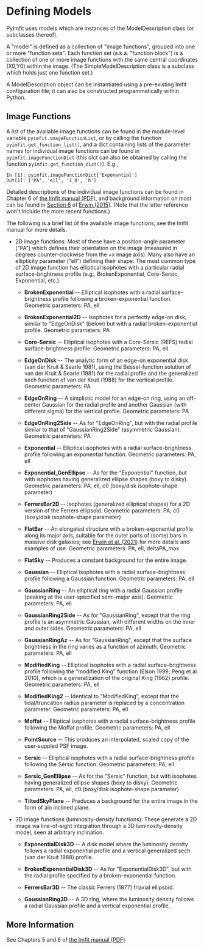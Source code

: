 # Defining Models

PyImfit uses models which are instances of the ModelDescription class (or subclasses thereof).

A "model" is defined as a collection of "image functions", grouped into one or more "function sets".
Each function set (a.k.a. "function block") is a collection of one or more image functions with
the same central coordinates (X0,Y0) within the image. (The SimpleModelDescription class is a
subclass which holds just one function set.)

A ModelDescription object can be instantiated using a pre-existing Imfit configuration file;
it can also be constructed programmatically within Python.


## Image Functions

A list of the available image functions can be found in the module-level variable `pyimfit.imageFunctionList`,
or by calling the function `pyimfit.get_function_list()`,
and a dict containing lists of the parameter names for individual image functions can be found in
`pyimfit.imageFunctionDict` (this dict can also be obtained by calling the function
`pyimfit.get_function_dict()`). E.g.,

    In [1]: pyimfit.imageFunctionDict['Exponential']                                                                                                                                                               
    Out[1]: ['PA', 'ell', 'I_0', 'h']

Detailed descriptions of the individual image functions can be found in
Chapter 6 of [the Imfit manual (PDF)](https://www.mpe.mpg.de/~erwin/resources/imfit/imfit_howto.pdf),
and background information on most can be found in
 [Section 6](https://iopscience.iop.org/article/10.1088/0004-637X/799/2/226#apj506756s6) of 
 [Erwin (2015)](https://ui.adsabs.harvard.edu/abs/2015ApJ...799..226E/abstract). (Note that the
 latter reference won't include the more recent functions.)

The following is a brief list of the available image functions; see the Imfit manual for more
details.

   - 2D image functions: Most of these have a position-angle parameter ("PA") which defines their
   orientation on the image (measured in degrees counter-clockwise from the +x image axis).
   Many also have an ellipticity parameter ("ell") defining their shape. The most common
   type of 2D image function has elliptical isophotes with a particular radial surface-brightness
   profile (e.g., BrokenExponential, Core-Sersic, Exponential, etc.).
   
      - **BrokenExponential** -- Elliptical isophotes with a radial surface-brightness
      profile following a broken-exponential function. Geometric parameters: PA, ell
      
      - **BrokenExponential2D** -- Isophotes for a perfectly edge-on disk, similar
      to "EdgeOnDisk" (below) but with a radial broken-exponential profile. Geometric parameters: PA
      
      - **Core-Sersic** -- Elliptical isophotes with a Core-Sérsic (REFS) radial surface-brightness
      profile. Geometric parameters: PA, ell
      
      - **EdgeOnDisk** -- The analytic form of an edge-on exponential disk (van der Kruit & Searle 1981),
       using the Bessel-function solution of van der Kruit & Searle (1981) for the radial profile and the 
       generalized sech function of van der Kruit (1988) for the vertical profile. Geometric parameters: PA

      - **EdgeOnRing** -- A simplistic model for an edge-on ring, using an off-center Gaussian for the 
      radial profile and another Gaussian (with different sigma) for the vertical profile. 
      Geometric parameters: PA
      
      - **EdgeOnRing2Side** -- As for "EdgeOnRing", but with the radial profile similar to that
      of "GaussianRing2Side" (asymmetric Gaussian). Geometric parameters: PA
      
      - **Exponential** -- Elliptical isophotes with a radial surface-brightness
      profile following an exponential function. Geometric parameters: PA, ell
      
      - **Exponential_GenEllipse** -- As for the "Exponential" function, but with isophotes
      having generalized ellipse shapes (boxy to disky). Geometric parameters: PA, ell, c0 (boxy/disk
      isophote-shape parameter)
      
      - **FerrersBar2D** -- Isophotes (generalized elliptical shapes) for a 2D version of the Ferrers ellipsoid.
      Geometric parameters: PA, c0 (boxy/disk isophote-shape parameter)
      
      - **FlatBar** -- An elongated structure with a broken-exponential profile along its major
      axis, suitable for the outer parts of (some) bars in massive disk galaxies; see 
      [Erwin et al. (2021)](https://ui.adsabs.harvard.edu/abs/2021MNRAS.502.2446E/abstract)
      for more details and examples of use. Geometric parameters: PA, ell, deltaPA_max
     
      - **FlatSky** -- Produces a constant background for the entire image.
      
      - **Gaussian** -- Elliptical isophotes with a radial surface-brightness
      profile following a Gaussian function. Geometric parameters: PA, ell
      
      - **GaussianRing** -- An elliptical ring with a radial Gaussian profile (peaking
      at the user-specified semi-major axis). Geometric parameters: PA, ell
      
      - **GaussianRing2Side** -- As for "GaussianRing", except that the ring profile
      is an asymmetric Gaussian, with different widths on the inner and outer sides.
      Geometric parameters: PA, ell

      - **GaussianRingAz** -- As for "GaussianRing", except that the surface brightness in the ring
      varies as a function of azimuth.
      Geometric parameters: PA, ell
      
      - **ModifiedKing** -- Elliptical isophotes with a radial surface-brightness
      profile following the "modified King" function (Elson 1999; Peng et al. 2010), which is a 
      generalization of the original King (1962) profile. Geometric parameters: PA, ell
      
      - **ModifiedKing2** --  Identical to "ModifiedKing", except that the tidal/truncation
      radius parameter is replaced by a concentration parameter. Geometric parameters: PA, ell

      - **Moffat** -- Elliptical isophotes with a radial surface-brightness
      profile following the Moffat profile. Geometric parameters: PA, ell
      
      - **PointSource** -- This produces an interpolated, scaled copy of the user-suppled PSF image.
      
      - **Sersic** -- Elliptical isophotes with a radial surface-brightness profile
      following the Sérsic function. Geometric parameters: PA, ell
      
      - **Sersic_GenEllipse** -- As for the "Sersic" function, but with isophotes having generalized
      ellipse shapes (boxy to disky). Geometric parameters: PA, ell, c0 (boxy/disk
      isophote-shape parameter)
     
      - **TiltedSkyPlane** -- Produces a background for the entire image in the form of ain
      inclined plane.
      

   - 3D image functions (luminosity-density functions): These generate a 2D image via line-of-sight
   integration through a 3D luminosity-density model, seen at arbitrary inclination.
   
      - **ExponentialDisk3D** -- A disk model where the luminosity density follows a radial exponential
      profile and a vertical generalized sech (van der Kruit 1988) profile.
      
      - **BrokenExponentialDisk3D** -- As for "ExponentialDisk3D", but with the radial profile
      specified by a broken-exponential function.
      
      - **FerrersBar3D** -- The classic Ferrers (1877) triaxial ellipsoid.
      
      - **GaussianRing3D** -- A 3D ring, where the luminosity density follows a radial Gaussian
      profile and a vertical exponential profile.



## More Information

See Chapters 5 and 6 of [the Imfit manual (PDF)](https://www.mpe.mpg.de/~erwin/resources/imfit/imfit_howto.pdf)
